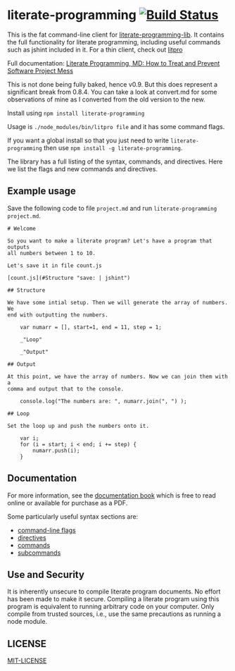 # literate-programming  [![Build Status](https://travis-ci.org/jostylr/literate-programming.png)](https://travis-ci.org/jostylr/literate-programming)
 

This is the fat command-line client for
[literate-programming-lib](https://github.com/jostylr/literate-programming-lib).
It contains the full functionality for literate programming, including useful
commands such as jshint included in it. For a thin client,
check out
[litpro](https://github.com/jostylr/litpro)


Full documentation:  [Literate Programming, MD: How to Treat and Prevent Software Project Mess](https://leanpub.com/literate-programming-md)

This is not done being fully baked, hence v0.9. But this does represent a
significant break from 0.8.4.  You can take a look at convert.md for some
observations of mine as I converted from the old version to the new. 

Install using `npm install literate-programming`

Usage is `./node_modules/bin/litpro file` and it has some command flags. 

If you want a global install so that you just need to write
`literate-programming` then use `npm install -g literate-programming`.

The library has a full listing of the syntax, commands, and directives. Here
we list the flags and new commands and directives. 

## Example usage

 Save the following code to file `project.md` and run `literate-programming project.md`.

    # Welcome

    So you want to make a literate program? Let's have a program that outputs
    all numbers between 1 to 10.

    Let's save it in file count.js

    [count.js](#Structure "save: | jshint")

    ## Structure 

    We have some intial setup. Then we will generate the array of numbers. We
    end with outputting the numbers. 

        var numarr = [], start=1, end = 11, step = 1;

        _"Loop"

        _"Output"

    ## Output 

    At this point, we have the array of numbers. Now we can join them with a
    comma and output that to the console.

        console.log("The numbers are: ", numarr.join(", ") );

    ## Loop

    Set the loop up and push the numbers onto it. 

        var i;
        for (i = start; i < end; i += step) {
            numarr.push(i);
        }

## Documentation

For more information, see the [documentation book](https://leanpub.com/literate-programming-md) which is free to read online or available for purchase as a PDF. 

Some particularly useful syntax sections are: 

*  [command-line flags](https://leanpub.com/literate-programming-md/read#leanpub-auto-command-line-1)
* [directives](https://leanpub.com/literate-programming-md/read#leanpub-auto-directives-1)
* [commands](https://leanpub.com/literate-programming-md/read#leanpub-auto-commands-1)
* [subcommands](https://leanpub.com/literate-programming-md/read#leanpub-auto-subcommands-1)
 


## Use and Security

It is inherently unsecure to compile literate
program documents. No effort has been made to make it secure. Compiling a
literate program using this program is equivalent to running arbitrary code on
your computer. Only compile from trusted sources, i.e., use the same
precautions as running a node module. 
 

## LICENSE

[MIT-LICENSE](https://github.com/jostylr/literate-programming/blob/master/LICENSE-MIT)
